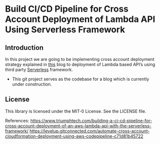 # Build CI/CD Pipeline for Cross Account Deployment of Lambda API Using Serverless Framework

## Introduction

In this project we are going to be implementing cross account deployment strategy explained in [this](https://aws.amazon.com/blogs/devops/aws-building-a-secure-cross-account-continuous-delivery-pipeline/) blog to deployment of Lambda based API’s using third party [Serverless](https://www.serverless.com/) framework.

* This git project serves as the codebase for a blog which is currently under construction.

## License

This library is licensed under the MIT-0 License. See the LICENSE file.

References:
https://www.triumphtech.com/building-a-ci-cd-pipeline-for-cross-account-deployment-of-an-aws-lambda-api-with-the-serverless-framework/
https://levelup.gitconnected.com/automate-cross-account-cloudformation-deployment-using-aws-codepipeline-c71d81b45722

